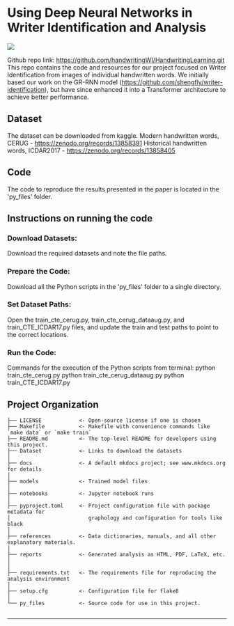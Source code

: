 # Using Deep Neural Networks in Writer Identification and Analysis

<a target="_blank" href="https://cookiecutter-data-science.drivendata.org/">
    <img src="https://img.shields.io/badge/CCDS-Project%20template-328F97?logo=cookiecutter" />
</a>

Github repo link: https://github.com/handwritingWI/HandwritingLearning.git
This repo contains the code and resources for our project focused on Writer Identification from images of individual handwritten words. We initially based our work on the GR-RNN model (https://github.com/shengfly/writer-identification), but have since enhanced it into a Transformer architecture to achieve better performance. 

## Dataset

The dataset can be downloaded from kaggle. 
Modern handwritten words, CERUG - https://zenodo.org/records/13858391
Historical handwritten words, ICDAR2017 - https://zenodo.org/records/13858405

## Code

The code to reproduce the results presented in the paper is located in the 'py_files' folder.

## Instructions on running the code

### Download Datasets:
Download the required datasets and note the file paths.

### Prepare the Code:
Download all the Python scripts in the 'py_files' folder to a single directory.

### Set Dataset Paths:
Open the train_cte_cerug.py, train_cte_cerug_dataaug.py, and train_CTE_ICDAR17.py files, and update the train and test paths to point to the correct locations.

### Run the Code:
Commands for the execution of the Python scripts from terminal:
python train_cte_cerug.py
python train_cte_cerug_dataaug.py
python train_CTE_ICDAR17.py 


## Project Organization

```
├── LICENSE            <- Open-source license if one is chosen
├── Makefile           <- Makefile with convenience commands like `make data` or `make train`
├── README.md          <- The top-level README for developers using this project.
├── Dataset            <- Links to download the datasets
│
├── docs               <- A default mkdocs project; see www.mkdocs.org for details
│
├── models             <- Trained model files
│
├── notebooks          <- Jupyter notebook runs
│
├── pyproject.toml     <- Project configuration file with package metadata for 
│                         graphology and configuration for tools like black
│
├── references         <- Data dictionaries, manuals, and all other explanatory materials.
│
├── reports            <- Generated analysis as HTML, PDF, LaTeX, etc.
│         
│
├── requirements.txt   <- The requirements file for reproducing the analysis environment
│
├── setup.cfg          <- Configuration file for flake8
│
└── py_files           <- Source code for use in this project.
    
```

--------

